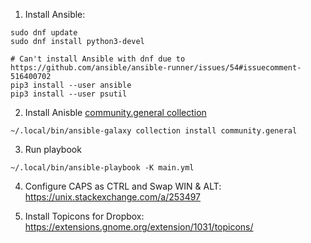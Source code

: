 1. Install Ansible:

```
sudo dnf update
sudo dnf install python3-devel

# Can't install Ansible with dnf due to https://github.com/ansible/ansible-runner/issues/54#issuecomment-516400702
pip3 install --user ansible
pip3 install --user psutil 
```

2. Install Anisble [community.general collection](https://docs.ansible.com/ansible/latest/collections/community/general/dconf_module.html#dconf-module)

```
~/.local/bin/ansible-galaxy collection install community.general
```

3. Run playbook

```
~/.local/bin/ansible-playbook -K main.yml
```

4. Configure CAPS as CTRL and Swap WIN & ALT: https://unix.stackexchange.com/a/253497

5. Install Topicons for Dropbox: https://extensions.gnome.org/extension/1031/topicons/
